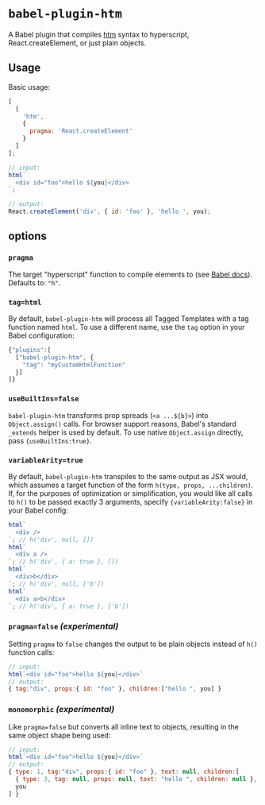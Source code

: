 # `babel-plugin-htm`

A Babel plugin that compiles [htm] syntax to hyperscript, React.createElement, or just plain objects.

## Usage

Basic usage:

```js
[
  [
    'htm',
    {
      pragma: 'React.createElement'
    }
  ]
];
```

```js
// input:
html`
  <div id="foo">hello ${you}</div>
`;

// output:
React.createElement('div', { id: 'foo' }, 'hello ', you);
```

## options

### `pragma`

The target "hyperscript" function to compile elements to (see [Babel docs]).
Defaults to: `"h"`.

### `tag=html`

By default, `babel-plugin-htm` will process all Tagged Templates with a tag function named `html`. To use a different name, use the `tag` option in your Babel configuration:

```js
{"plugins":[
  ["babel-plugin-htm", {
    "tag": "myCustomHtmlFunction"
  }]
]}
```

### `useBuiltIns=false`

`babel-plugin-htm` transforms prop spreads (`<a ...${b}>`) into `Object.assign()` calls. For browser support reasons, Babel's standard `_extends` helper is used by default. To use native `Object.assign` directly, pass `{useBuiltIns:true}`.

### `variableArity=true`

By default, `babel-plugin-htm` transpiles to the same output as JSX would, which assumes a target function of the form `h(type, props, ...children)`. If, for the purposes of optimization or simplification, you would like all calls to `h()` to be passed exactly 3 arguments, specify `{variableArity:false}` in your Babel config:

```js
html`
  <div />
`; // h('div', null, [])
html`
  <div a />
`; // h('div', { a: true }, [])
html`
  <div>b</div>
`; // h('div', null, ['b'])
html`
  <div a>b</div>
`; // h('div', { a: true }, ['b'])
```

### `pragma=false` _(experimental)_

Setting `pragma` to `false` changes the output to be plain objects instead of `h()` function calls:

```js
// input:
html`<div id="foo">hello ${you}</div>`
// output:
{ tag:"div", props:{ id: "foo" }, children:["hello ", you] }
```

### `monomorphic` _(experimental)_

Like `pragma=false` but converts all inline text to objects, resulting in the same object shape being used:

```js
// input:
html`<div id="foo">hello ${you}</div>`
// output:
{ type: 1, tag:"div", props:{ id: "foo" }, text: null, children:[
  { type: 3, tag: null, props: null, text: "hello ", children: null },
  you
] }
```

[htm]: https://github.com/developit/htm
[babel docs]: https://babeljs.io/docs/en/babel-plugin-transform-react-jsx#pragma
